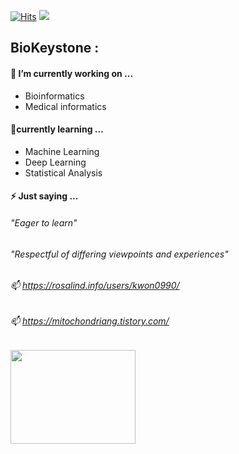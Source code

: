 
[![Hits](https://hits.seeyoufarm.com/api/count/incr/badge.svg?url=https%3A%2F%2Fgithub.com%2Fsunkyu490%2F&count_bg=%23170FCB&title_bg=%23555555&icon=&icon_color=%23E7E7E7&title=hits&edge_flat=false)](https://hits.seeyoufarm.com)   ![](https://img.shields.io/github/followers/sunkyu490?style=social)

## BioKeystone : 

#### 🔭 I’m currently working on ...
  - Bioinformatics 
  - Medical informatics 

#### 🌱currently learning ...
  - Machine Learning
  - Deep Learning
  - Statistical Analysis

#### ⚡ Just saying ...
###### "Eager to learn" 
###### "Respectful of differing viewpoints and experiences"

###### 📫 https://rosalind.info/users/kwon0990/
###### 📫 https://mitochondriang.tistory.com/

<img src = "https://user-images.githubusercontent.com/84068159/149440406-b634489a-0c3e-43dd-ad5c-4f477dce4074.jpg" width = "200" height ="150"/>
<!--
**sunkyu490/sunkyu490** is a ✨ _special_ ✨ repository because its `README.md` (this file) appears on your GitHub profile.

Here are some ideas to get you started:

- 🔭 I’m currently working on ...
- 🌱 I’m currently learning ...
- 👯 I’m looking to collaborate on ...
- 🤔 I’m looking for help with ...
- 💬 Ask me about ...
- 📫 How to reach me: ...
- 😄 Pronouns: ...
- ⚡ Fun fact: ...
-->
